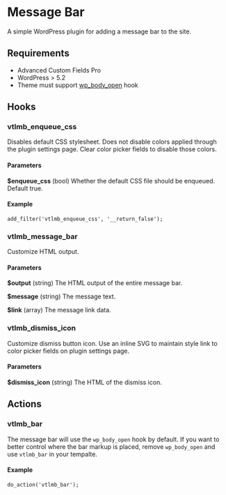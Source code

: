 # Message Bar
A simple WordPress plugin for adding a message bar to the site.

## Requirements
* Advanced Custom Fields Pro
* WordPress > 5.2
* Theme must support [wp_body_open](https://developer.wordpress.org/reference/functions/wp_body_open/) hook

## Hooks

### vtlmb_enqueue_css
Disables default CSS stylesheet. Does not disable colors applied through the plugin settings page. Clear color picker fields to disable those colors.

#### Parameters
**$enqueue_css** (bool) Whether the default CSS file should be enqueued. Default true.

#### Example
`add_filter('vtlmb_enqueue_css', '__return_false');`

### vtlmb_message_bar
Customize HTML output.

#### Parameters
**$output** (string) The HTML output of the entire message bar.

**$message** (string) The message text.

**$link** (array) The message link data.

### vtlmb_dismiss_icon
Customize dismiss button icon. Use an inline SVG to maintain style link to color picker fields on plugin settings page.

#### Parameters
**$dismiss_icon** (string) The HTML of the dismiss icon.

## Actions

### vtlmb_bar
The message bar will use the `wp_body_open` hook by default. If you want to better control where the bar markup is placed, remove `wp_body_open` and use `vtlmb_bar` in your tempalte.

#### Example
`do_action('vtlmb_bar');`
